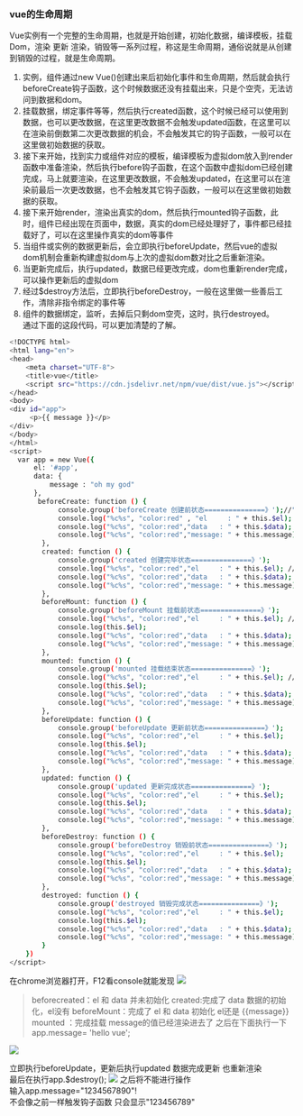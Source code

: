 ### vue的生命周期
Vue实例有一个完整的生命周期，也就是开始创建，初始化数据，编译模板，挂载Dom，渲染 更新 渲染，销毁等一系列过程，称这是生命周期，通俗说就是从创建到销毁的过程，就是生命周期。  
1. 实例，组件通过new Vue()创建出来后初始化事件和生命周期，然后就会执行beforeCreate钩子函数，这个时候数据还没有挂载出来，只是个空壳，无法访问到数据和dom。 
2. 挂载数据，绑定事件等等，然后执行created函数，这个时候已经可以使用到数据，也可以更改数据，在这里更改数据不会触发updated函数，在这里可以在渲染前倒数第二次更改数据的机会，不会触发其它的钩子函数，一般可以在这里做初始数据的获取。
3. 接下来开始，找到实力或组件对应的模板，编译模板为虚拟dom放入到render函数中准备渲染，然后执行before钩子函数，在这个函数中虚拟dom已经创建完成，马上就要渲染，在这里更改数据，不会触发updated，在这里可以在渲染前最后一次更改数据，也不会触发其它钩子函数，一般可以在这里做初始数据的获取。  
4. 接下来开始render，渲染出真实的dom，然后执行mounted钩子函数，此时，组件已经出现在页面中，数据，真实的dom已经处理好了，事件都已经挂载好了，可以在这里操作真实的dom等事件
5. 当组件或实例的数据更新后，会立即执行beforeUpdate，然后vue的虚拟dom机制会重新构建虚拟dom与上次的虚拟dom数对比之后重新渲染。  
6. 当更新完成后，执行updated，数据已经更改完成，dom也重新render完成，可以操作更新后的虚拟dom
7. 经过$destroy方法后，立即执行beforeDestroy，一般在这里做一些善后工作，清除非指令绑定的事件等
8. 组件的数据绑定，监听，去掉后只剩dom空壳，这时，执行destroyed。  
通过下面的这段代码，可以更加清楚的了解。
```bash
<!DOCTYPE html>
<html lang="en">
<head>
	<meta charset="UTF-8">
	<title>vue</title>
	<script src="https://cdn.jsdelivr.net/npm/vue/dist/vue.js"></script>
</head>
<body>
<div id="app">
     <p>{{ message }}</p>
</div>
</body>
</html>
<script>
  var app = new Vue({
      el: '#app',
      data: {
          message : "oh my god" 
      },
       beforeCreate: function () {
            console.group('beforeCreate 创建前状态===============》');//"%c%s", "color:red"让输出的字体变红
            console.log("%c%s", "color:red" , "el     : " + this.$el); //undefined
            console.log("%c%s", "color:red","data   : " + this.$data); //undefined 
            console.log("%c%s", "color:red","message: " + this.message)  
        },
        created: function () {
            console.group('created 创建完毕状态===============》');
            console.log("%c%s", "color:red","el     : " + this.$el); //undefined
            console.log("%c%s", "color:red","data   : " + this.$data); //已被初始化 
            console.log("%c%s", "color:red","message: " + this.message); //已被初始化
        },
        beforeMount: function () {
            console.group('beforeMount 挂载前状态===============》');
            console.log("%c%s", "color:red","el     : " + this.$el); //已被初始化
            console.log(this.$el);
            console.log("%c%s", "color:red","data   : " + this.$data); //已被初始化  
            console.log("%c%s", "color:red","message: " + this.message); //已被初始化  
        },
        mounted: function () {
            console.group('mounted 挂载结束状态===============》');
            console.log("%c%s", "color:red","el     : " + this.$el); //已被初始化
            console.log(this.$el);    
            console.log("%c%s", "color:red","data   : " + this.$data); //已被初始化
            console.log("%c%s", "color:red","message: " + this.message); //已被初始化 
        },
        beforeUpdate: function () {
            console.group('beforeUpdate 更新前状态===============》');
            console.log("%c%s", "color:red","el     : " + this.$el);
            console.log(this.$el);   
            console.log("%c%s", "color:red","data   : " + this.$data); 
            console.log("%c%s", "color:red","message: " + this.message); 
        },
        updated: function () {
            console.group('updated 更新完成状态===============》');
            console.log("%c%s", "color:red","el     : " + this.$el);
            console.log(this.$el); 
            console.log("%c%s", "color:red","data   : " + this.$data); 
            console.log("%c%s", "color:red","message: " + this.message); 
        },
        beforeDestroy: function () {
            console.group('beforeDestroy 销毁前状态===============》');
            console.log("%c%s", "color:red","el     : " + this.$el);
            console.log(this.$el);    
            console.log("%c%s", "color:red","data   : " + this.$data); 
            console.log("%c%s", "color:red","message: " + this.message); 
        },
        destroyed: function () {
            console.group('destroyed 销毁完成状态===============》');
            console.log("%c%s", "color:red","el     : " + this.$el);
            console.log(this.$el);  
            console.log("%c%s", "color:red","data   : " + this.$data); 
            console.log("%c%s", "color:red","message: " + this.message)
        }
    })
</script>
```
在chrome浏览器打开，F12看console就能发现
![](img/1.png)
> beforecreated：el 和 data 并未初始化 
> created:完成了 data 数据的初始化，el没有
> beforeMount：完成了 el 和 data 初始化 el还是 {{message}}
> mounted ：完成挂载 message的值已经渲染进去了
之后在下面执行一下app.message= 'hello vue';

![](img/2.png)

立即执行beforeUpdate，更新后执行updated 数据完成更新 也重新渲染  
最后在执行app.$destroy();
![](img/3.png)
之后将不能进行操作  
输入app.message="1234567890"!  
不会像之前一样触发钩子函数 只会显示"123456789"


